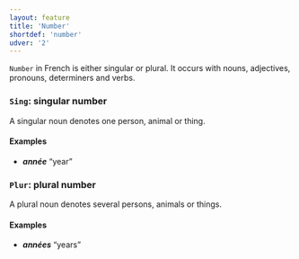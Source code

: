 ```yaml
---
layout: feature
title: 'Number'
shortdef: 'number'
udver: '2'
---
```


`Number` in French is either singular or plural.
It occurs with nouns, adjectives, pronouns, determiners and verbs.

### <a name="Sing">`Sing`</a>: singular number

A singular noun denotes one person, animal or thing.

#### Examples

* _<b>année</b>_ “year”

### <a name="Plur">`Plur`</a>: plural number

A plural noun denotes several persons, animals or things.

#### Examples

* _<b>années</b>_ “years”

<!-- Interlanguage links updated Po 11. listopadu 2024, 20:09:50 CET -->
